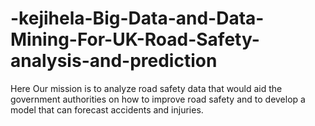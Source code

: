 # -kejihela-Big-Data-and-Data-Mining-For-UK-Road-Safety-analysis-and-prediction
Here Our mission is to analyze road safety data that would aid the government authorities on how to improve road safety and to develop a model that can forecast accidents and injuries.
